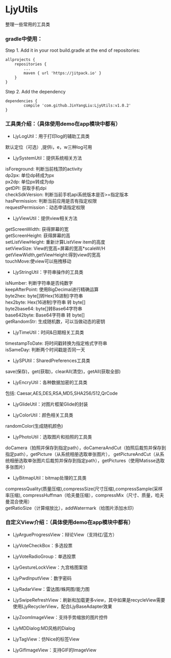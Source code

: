 # LjyUtils
整理一些常用的工具类

### gradle中使用：
Step 1. Add it in your root build.gradle at the end of repositories:

	allprojects {
		repositories {
			...
			maven { url 'https://jitpack.io' }
		}
	}
Step 2. Add the dependency

	dependencies {
	        compile 'com.github.JinYangLiu:LjyUtils:v1.0.2'
	}
	
### 工具类介绍：（具体使用demo在app模块中都有）

+ LjyLogUtil：用于打印log的辅助工具类

默认定位（可选）,提供i，e，w三种log可用

+ LjySystemUtil：提供系统相关方法

isForeground: 判断当前栈顶的activity\
dp2px: 单位dp转成为px\
px2dp: 单位px转成为dp\
getDPI: 获取手机dpi\
checkSdkVersion: 判断当前手机api系统版本是否>=指定版本\
hasPermission: 判断当前应用是否有指定权限\
requestPermission：动态申请指定权限

+ LjyViewUtil：提供view相关方法

getScreenWidth: 获得屏幕的宽\
getScreenHeight: 获得屏幕的高\
setListViewHeight: 重新计算ListView item的高度\
setViewSize: View的宽高=屏幕的宽高*scaleW/H\
getViewWidth,getViewHeight:得到view的宽高\
touchMove:使view可以拖拽移动

+ LjyStringUtil：字符串操作的工具类

isNumber: 判断字符串是否纯数字\
keepAfterPoint: 使用BigDecimal进行精确运算\
byte2hex: byte[]转Hex(16进制)字符串\
hex2byte: Hex(16进制)字符串 转 byte[]\
byte2base64: byte[]转Base64字符串\
base642byte: Base64字符串 转 byte[]\
getRandomStr: 生成随机数，可以当做动态的密钥

+ LjyTimeUtil：时间&日期相关工具类

timestampToDate: 将时间戳转换为指定格式字符串\
isSameDay: 判断两个时间戳是否同一天

+ LjySPUtil：SharedPreferences工具类

save(保存)，get(获取)，clearAll(清空)，getAll(获取全部)

+ LjyEncryUtil：各种数据加密的工具类

包括: Caesar,AES,DES,RSA,MD5,SHA256/512,QrCode

+ LjyGlideUtil：对图片框架Glide的封装

+ LjyColorUtil：颜色相关工具类

randomColor(生成随机颜色)

+ LjyPhotoUtil：选取图片和拍照的工具类

doCamera（拍照并保存到指定path），doCameraAndCut（拍照后裁剪并保存到指定path），getPicture（从系统相册选取单张图片），
getPictureAndCut（从系统相册选取单张图片后裁剪并保存到指定path），getPictures（使用Matisse选取多张图片）

+ LjyBitmapUtil：bitmap处理的工具类

compressQuality(质量压缩),compressSize(尺寸压缩),compressSample(采样率压缩),
compressHuffman（哈夫曼压缩），compressMix（尺寸、质量，哈夫曼混合使用）\
getRatioSize（计算缩放比），addWatermark（给图片添加水印）


### 自定义View介绍：（具体使用demo在app模块中都有）

+ LjyArgueProgressView：辩论View（支持红/蓝方）

+ LjyVoteCheckBox：多选投票

+ LjyVoteRadioGroup：单选投票

+ LjyGestureLockView：九宫格图案锁

+ LjyPwdInputView：数字密码

+ LjyRadarView：雷达图/蛛网图/能力图

+ LjySwipeRefreshView：刷新和加载更多view，其中如果是recycleView需要使用LjyRecyclerView，配合LjyBaseAdapter效果

+ LjyZoomImageView：支持手势缩放的图片控件

+ LjyMDDialog:MD风格的Dialog

+ LjyTagView：仿Nice的标签View

+ LjyGifImageView：支持GIF的ImageView






